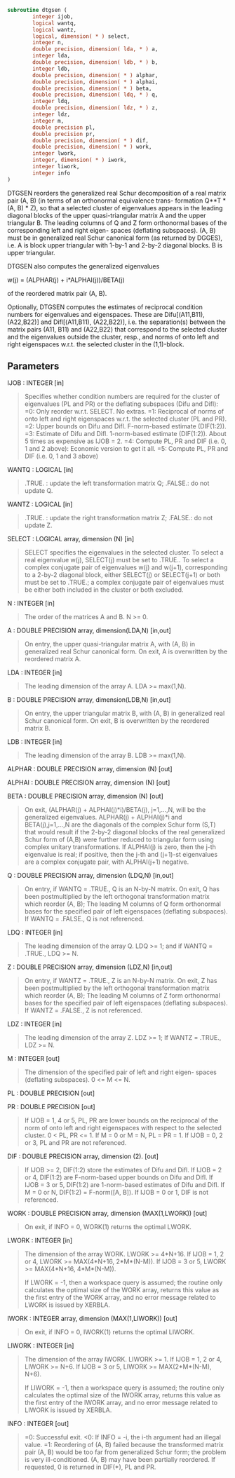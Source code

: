 ```fortran
subroutine dtgsen (
        integer ijob,
        logical wantq,
        logical wantz,
        logical, dimension( * ) select,
        integer n,
        double precision, dimension( lda, * ) a,
        integer lda,
        double precision, dimension( ldb, * ) b,
        integer ldb,
        double precision, dimension( * ) alphar,
        double precision, dimension( * ) alphai,
        double precision, dimension( * ) beta,
        double precision, dimension( ldq, * ) q,
        integer ldq,
        double precision, dimension( ldz, * ) z,
        integer ldz,
        integer m,
        double precision pl,
        double precision pr,
        double precision, dimension( * ) dif,
        double precision, dimension( * ) work,
        integer lwork,
        integer, dimension( * ) iwork,
        integer liwork,
        integer info
)
```

DTGSEN reorders the generalized real Schur decomposition of a real
matrix pair (A, B) (in terms of an orthonormal equivalence trans-
formation Q\*\*T \* (A, B) \* Z), so that a selected cluster of eigenvalues
appears in the leading diagonal blocks of the upper quasi-triangular
matrix A and the upper triangular B. The leading columns of Q and
Z form orthonormal bases of the corresponding left and right eigen-
spaces (deflating subspaces). (A, B) must be in generalized real
Schur canonical form (as returned by DGGES), i.e. A is block upper
triangular with 1-by-1 and 2-by-2 diagonal blocks. B is upper
triangular.

DTGSEN also computes the generalized eigenvalues

w(j) = (ALPHAR(j) + i\*ALPHAI(j))/BETA(j)

of the reordered matrix pair (A, B).

Optionally, DTGSEN computes the estimates of reciprocal condition
numbers for eigenvalues and eigenspaces. These are Difu[(A11,B11),
(A22,B22)] and Difl[(A11,B11), (A22,B22)], i.e. the separation(s)
between the matrix pairs (A11, B11) and (A22,B22) that correspond to
the selected cluster and the eigenvalues outside the cluster, resp.,
and norms of  onto left and right eigenspaces w.r.t.
the selected cluster in the (1,1)-block.

## Parameters
IJOB : INTEGER [in]
> Specifies whether condition numbers are required for the
> cluster of eigenvalues (PL and PR) or the deflating subspaces
> (Difu and Difl):
> =0: Only reorder w.r.t. SELECT. No extras.
> =1: Reciprocal of norms of  onto left and right
> eigenspaces w.r.t. the selected cluster (PL and PR).
> =2: Upper bounds on Difu and Difl. F-norm-based estimate
> (DIF(1:2)).
> =3: Estimate of Difu and Difl. 1-norm-based estimate
> (DIF(1:2)).
> About 5 times as expensive as IJOB = 2.
> =4: Compute PL, PR and DIF (i.e. 0, 1 and 2 above): Economic
> version to get it all.
> =5: Compute PL, PR and DIF (i.e. 0, 1 and 3 above)

WANTQ : LOGICAL [in]
> .TRUE. : update the left transformation matrix Q;
> .FALSE.: do not update Q.

WANTZ : LOGICAL [in]
> .TRUE. : update the right transformation matrix Z;
> .FALSE.: do not update Z.

SELECT : LOGICAL array, dimension (N) [in]
> SELECT specifies the eigenvalues in the selected cluster.
> To select a real eigenvalue w(j), SELECT(j) must be set to
> .TRUE.. To select a complex conjugate pair of eigenvalues
> w(j) and w(j+1), corresponding to a 2-by-2 diagonal block,
> either SELECT(j) or SELECT(j+1) or both must be set to
> .TRUE.; a complex conjugate pair of eigenvalues must be
> either both included in the cluster or both excluded.

N : INTEGER [in]
> The order of the matrices A and B. N >= 0.

A : DOUBLE PRECISION array, dimension(LDA,N) [in,out]
> On entry, the upper quasi-triangular matrix A, with (A, B) in
> generalized real Schur canonical form.
> On exit, A is overwritten by the reordered matrix A.

LDA : INTEGER [in]
> The leading dimension of the array A. LDA >= max(1,N).

B : DOUBLE PRECISION array, dimension(LDB,N) [in,out]
> On entry, the upper triangular matrix B, with (A, B) in
> generalized real Schur canonical form.
> On exit, B is overwritten by the reordered matrix B.

LDB : INTEGER [in]
> The leading dimension of the array B. LDB >= max(1,N).

ALPHAR : DOUBLE PRECISION array, dimension (N) [out]

ALPHAI : DOUBLE PRECISION array, dimension (N) [out]

BETA : DOUBLE PRECISION array, dimension (N) [out]
> 
> On exit, (ALPHAR(j) + ALPHAI(j)\*i)/BETA(j), j=1,...,N, will
> be the generalized eigenvalues.  ALPHAR(j) + ALPHAI(j)\*i
> and BETA(j),j=1,...,N  are the diagonals of the complex Schur
> form (S,T) that would result if the 2-by-2 diagonal blocks of
> the real generalized Schur form of (A,B) were further reduced
> to triangular form using complex unitary transformations.
> If ALPHAI(j) is zero, then the j-th eigenvalue is real; if
> positive, then the j-th and (j+1)-st eigenvalues are a
> complex conjugate pair, with ALPHAI(j+1) negative.

Q : DOUBLE PRECISION array, dimension (LDQ,N) [in,out]
> On entry, if WANTQ = .TRUE., Q is an N-by-N matrix.
> On exit, Q has been postmultiplied by the left orthogonal
> transformation matrix which reorder (A, B); The leading M
> columns of Q form orthonormal bases for the specified pair of
> left eigenspaces (deflating subspaces).
> If WANTQ = .FALSE., Q is not referenced.

LDQ : INTEGER [in]
> The leading dimension of the array Q.  LDQ >= 1;
> and if WANTQ = .TRUE., LDQ >= N.

Z : DOUBLE PRECISION array, dimension (LDZ,N) [in,out]
> On entry, if WANTZ = .TRUE., Z is an N-by-N matrix.
> On exit, Z has been postmultiplied by the left orthogonal
> transformation matrix which reorder (A, B); The leading M
> columns of Z form orthonormal bases for the specified pair of
> left eigenspaces (deflating subspaces).
> If WANTZ = .FALSE., Z is not referenced.

LDZ : INTEGER [in]
> The leading dimension of the array Z. LDZ >= 1;
> If WANTZ = .TRUE., LDZ >= N.

M : INTEGER [out]
> The dimension of the specified pair of left and right eigen-
> spaces (deflating subspaces). 0 <= M <= N.

PL : DOUBLE PRECISION [out]

PR : DOUBLE PRECISION [out]
> 
> If IJOB = 1, 4 or 5, PL, PR are lower bounds on the
> reciprocal of the norm of  onto left and right
> eigenspaces with respect to the selected cluster.
> 0 < PL, PR <= 1.
> If M = 0 or M = N, PL = PR  = 1.
> If IJOB = 0, 2 or 3, PL and PR are not referenced.

DIF : DOUBLE PRECISION array, dimension (2). [out]
> If IJOB >= 2, DIF(1:2) store the estimates of Difu and Difl.
> If IJOB = 2 or 4, DIF(1:2) are F-norm-based upper bounds on
> Difu and Difl. If IJOB = 3 or 5, DIF(1:2) are 1-norm-based
> estimates of Difu and Difl.
> If M = 0 or N, DIF(1:2) = F-norm([A, B]).
> If IJOB = 0 or 1, DIF is not referenced.

WORK : DOUBLE PRECISION array, dimension (MAX(1,LWORK)) [out]
> On exit, if INFO = 0, WORK(1) returns the optimal LWORK.

LWORK : INTEGER [in]
> The dimension of the array WORK. LWORK >=  4\*N+16.
> If IJOB = 1, 2 or 4, LWORK >= MAX(4\*N+16, 2\*M\*(N-M)).
> If IJOB = 3 or 5, LWORK >= MAX(4\*N+16, 4\*M\*(N-M)).
> 
> If LWORK = -1, then a workspace query is assumed; the routine
> only calculates the optimal size of the WORK array, returns
> this value as the first entry of the WORK array, and no error
> message related to LWORK is issued by XERBLA.

IWORK : INTEGER array, dimension (MAX(1,LIWORK)) [out]
> On exit, if INFO = 0, IWORK(1) returns the optimal LIWORK.

LIWORK : INTEGER [in]
> The dimension of the array IWORK. LIWORK >= 1.
> If IJOB = 1, 2 or 4, LIWORK >=  N+6.
> If IJOB = 3 or 5, LIWORK >= MAX(2\*M\*(N-M), N+6).
> 
> If LIWORK = -1, then a workspace query is assumed; the
> routine only calculates the optimal size of the IWORK array,
> returns this value as the first entry of the IWORK array, and
> no error message related to LIWORK is issued by XERBLA.

INFO : INTEGER [out]
> =0: Successful exit.
> <0: If INFO = -i, the i-th argument had an illegal value.
> =1: Reordering of (A, B) failed because the transformed
> matrix pair (A, B) would be too far from generalized
> Schur form; the problem is very ill-conditioned.
> (A, B) may have been partially reordered.
> If requested, 0 is returned in DIF(\*), PL and PR.
